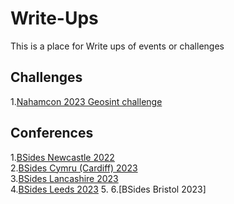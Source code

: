# Write-Ups
This is a place for Write ups of events or challenges 

## Challenges
1.[Nahamcon 2023 Geosint challenge]( https://github.com/AnguaSec/Write-Ups/blob/main/NahamCon%20Geosint%20Challenge%20Write%20Up.pdf)


## Conferences

1.[BSides Newcastle 2022](https://github.com/AnguaSec/Write-Ups/blob/main/Newcastle%20Bsides%20Sept%202022.pdf)\
2.[BSides Cymru (Cardiff) 2023]( https://github.com/AnguaSec/Write-Ups/blob/main/Bsides%20Cymru%202023.pdf)\
3.[BSides Lancashire 2023]( https://github.com/AnguaSec/Write-Ups/blob/main/Bsides%20Lancashire%202023.pdf)\
4.[BSides Leeds 2023](https://github.com/AnguaSec/Write-Ups/blob/main/Bsides%20Leeds%202023.pdf)
5.
6.[BSides Bristol 2023]


